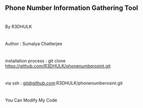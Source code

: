 ## Phone Number Information Gathering Tool
#
By R3DHULK
#
Author : Sumalya Chatterjee
#
installation process : git clone https://github.com/R3DHULK/phonenumberosint.git
#
via ssh : git@github.com:R3DHULK/phonenumberosint.git
# 
You Can Modify My Code
